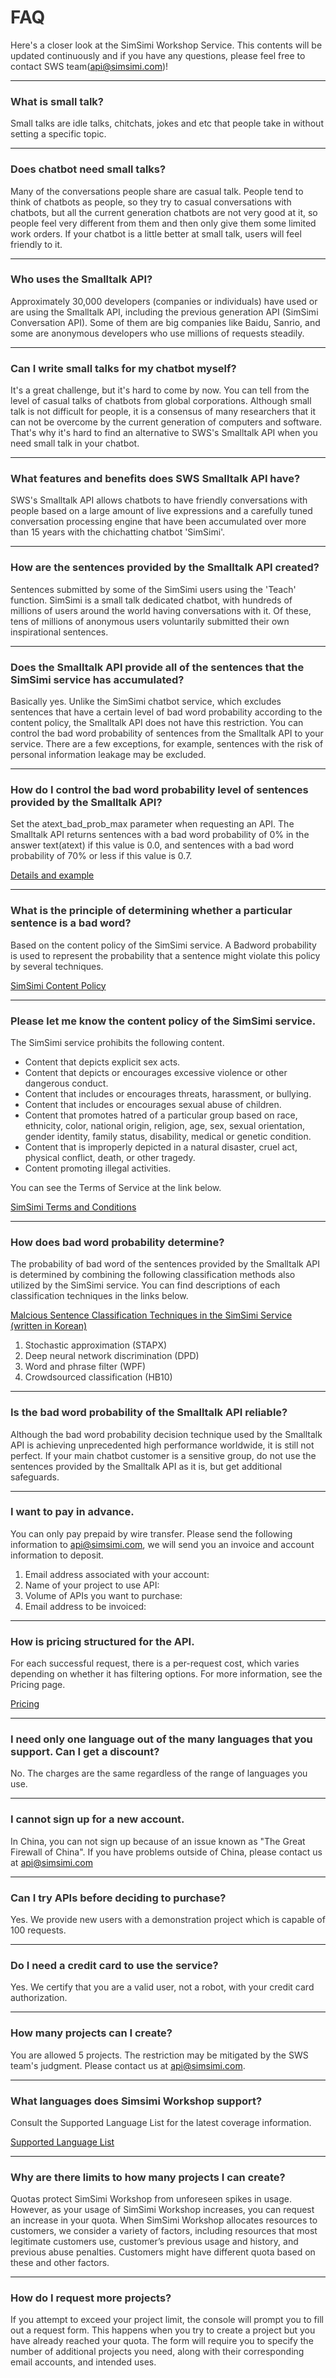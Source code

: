 <style
  type="text/css">
style {color:#ffffff;display:hidden}
h1, h2, h3, h4, h5, h6 {color:#333333;}
p, li {color:#333333}
code {color:#000080;}
</style>

# FAQ
Here's a closer look at the SimSimi Workshop Service. This contents will be updated continuously and if you have any questions, please feel free to contact SWS team(api@simsimi.com)!

---

### What is small talk?
Small talks are idle talks, chitchats, jokes and etc that people take in without setting a specific topic.

---

### Does chatbot need small talks?
Many of the conversations people share are casual talk. People tend to think of chatbots as people, so they try to casual conversations with chatbots, but all the current generation chatbots are not very good at it, so people feel very different from them and then only give them some limited work orders. If your chatbot is a little better at small talk, users will feel friendly to it.

---

### Who uses the Smalltalk API?
Approximately 30,000 developers (companies or individuals) have used or are using the Smalltalk API, including the previous generation API (SimSimi Conversation API). Some of them are big companies like Baidu, Sanrio, and some are anonymous developers who use millions of requests steadily.

---

### Can I write small talks for my chatbot myself?
It's a great challenge, but it's hard to come by now. You can tell from the level of casual talks of chatbots from global corporations. Although small talk is not difficult for people, it is a consensus of many researchers that it can not be overcome by the current generation of computers and software. That's why it's hard to find an alternative to SWS's Smalltalk API when you need small talk in your chatbot.

---

### What features and benefits does SWS Smalltalk API have?
SWS's Smalltalk API allows chatbots to have friendly conversations with people based on a large amount of live expressions and a carefully tuned conversation processing engine that have been accumulated over more than 15 years with the chichatting chatbot 'SimSimi'.

---

### How are the sentences provided by the Smalltalk API created?
Sentences submitted by some of the SimSimi users using the 'Teach' function. SimSimi is a small talk dedicated chatbot, with hundreds of millions of users around the world having conversations with it. Of these, tens of millions of anonymous users voluntarily submitted their own inspirational sentences.

---

### Does the Smalltalk API provide all of the sentences that the SimSimi service has accumulated?
Basically yes. Unlike the SimSimi chatbot service, which excludes sentences that have a certain level of bad word probability according to the content policy, the Smalltalk API does not have this restriction. You can control the bad word probability of sentences from the Smalltalk API to your service. There are a few exceptions, for example, sentences with the risk of personal information leakage may be excluded.

---

### How do I control the bad word probability level of sentences provided by the Smalltalk API?
Set the atext_bad_prob_max parameter when requesting an API. The Smalltalk API returns sentences with a bad word probability of 0% in the answer text(atext) if this value is 0.0, and sentences with a bad word probability of 70% or less if this value is 0.7.

[Details and example](https://workshop.simsimi.com/document#st_filter)

---

### What is the principle of determining whether a particular sentence is a bad word?
Based on the content policy of the SimSimi service. A Badword probability is used to represent the probability that a sentence might violate this policy by several techniques.

[SimSimi Content Policy](https://workshop.simsimi.com/termofuse#prohibitions)

---

### Please let me know the content policy of the SimSimi service.
The SimSimi service prohibits the following content.

- Content that depicts explicit sex acts.
- Content that depicts or encourages excessive violence or other dangerous conduct.
- Content that includes or encourages threats, harassment, or bullying.
- Content that includes or encourages sexual abuse of children.
- Content that promotes hatred of a particular group based on race, ethnicity, color, national origin, religion, age, sex, sexual orientation, gender identity, family status, disability, medical or genetic condition.
- Content that is improperly depicted in a natural disaster, cruel act, physical conflict, death, or other tragedy.
- Content promoting illegal activities.

You can see the Terms of Service at the link below.

[SimSimi Terms and Conditions](https://workshop.simsimi.com/termofuse)

---

### How does bad word probability determine?
The probability of bad word of the sentences provided by the Smalltalk API is determined by combining the following classification methods also utilized by the SimSimi service. You can find descriptions of each classification techniques in the links below.

[Malcious Sentence Classification Techniques in the SimSimi Service (written in Korean)](http://blog.simsimi.com/2019/03/blog-post.html)

1) Stochastic approximation (STAPX)
2) Deep neural network discrimination (DPD)
3) Word and phrase filter (WPF)
4) Crowdsourced classification (HB10)

---

### Is the bad word probability of the Smalltalk API reliable?
Although the bad word probability decision technique used by the Smalltalk API is achieving unprecedented high performance worldwide, it is still not perfect. If your main chatbot customer is a sensitive group, do not use the sentences provided by the Smalltalk API as it is, but get additional safeguards.

---

### I want to pay in advance.
You can only pay prepaid by wire transfer. Please send the following information to api@simsimi.com, we will send you an invoice and account information to deposit.

1. Email address associated with your account:
2. Name of your project to use API:
3. Volume of APIs you want to purchase:
4. Email address to be invoiced:

---

### How is pricing structured for the API.
For each successful request, there is a per-request cost, which varies depending on whether it has filtering options. For more information, see the Pricing page.

[Pricing](https://workshop.simsimi.com/pricing#pricing_policy)

---

### I need only one language out of the many languages that you support. Can I get a discount?
No. The charges are the same regardless of the range of languages you use.

---

### I cannot sign up for a new account.
In China, you can not sign up because of an issue known as "The Great Firewall of China". If you have problems outside of China, please contact us at api@simsimi.com

---

### Can I try APIs before deciding to purchase?
Yes. We provide new users with a demonstration project which is capable of 100 requests.

---

### Do I need a credit card to use the service?
Yes. We certify that you are a valid user, not a robot, with your credit card authorization.

---

### How many projects can I create?
You are allowed 5 projects. The restriction may be mitigated by the SWS team's judgment. Please contact us at api@simsimi.com.

---

### What languages does Simsimi Workshop support?
Consult the Supported Language List for the latest coverage information.

[Supported Language List](https://workshop.simsimi.com/document#st_lang_code)

---

### Why are there limits to how many projects I can create?
Quotas protect SimSimi Workshop from unforeseen spikes in usage. However, as your usage of SimSimi Workshop increases, you can request an increase in your quota. When SimSimi Workshop allocates resources to customers, we consider a variety of factors, including resources that most legitimate customers use, customer’s previous usage and history, and previous abuse penalties. Customers might have different quota based on these and other factors.

---

### How do I request more projects?
If you attempt to exceed your project limit, the console will prompt you to fill out a request form. This happens when you try to create a project but you have already reached your quota. The form will require you to specify the number of additional projects you need, along with their corresponding email accounts, and intended uses.

